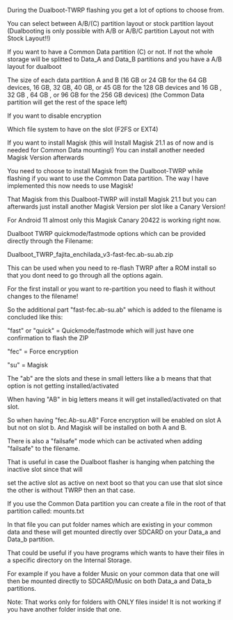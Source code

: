 
During the Dualboot-TWRP flashing you get a lot of options to choose from. 

You can select between A/B/(C) partition layout or stock partition layout (Dualbooting is only possible with A/B or A/B/C partition Layout not with Stock Layout!!)

If you want to have a Common Data partition (C) or not. If not the whole storage will be splitted to Data_A and Data_B partitions and you have a A/B layout for dualboot

The size of each data partition A and B (16 GB or 24 GB for the 64 GB devices, 16 GB, 32 GB, 40 GB, or 45 GB for the 128 GB devices and  16 GB , 32 GB , 64 GB , or 96 GB for the 256 GB devices) 
(the Common Data partition will get the rest of the space left)

If you want to disable encryption

Which file system to have on the slot (F2FS or EXT4)

If you want to install Magisk (this will Install Magisk 21.1 as of now and is needed for Common Data mounting!) You can install another needed Magisk Version afterwards


You need to choose to install Magisk from the Dualboot-TWRP while flashing if you want to use the Common Data partition. The way I have implemented this now needs to use Magisk!

That Magisk from this Dualboot-TWRP will install Magisk 21.1 but you can afterwards just install another Magisk Version per slot like a Canary Version!

For Android 11 almost only this Magisk Canary 20422 is working right now.


Dualboot TWRP quickmode/fastmode options which can be provided directly through the Filename:

Dualboot_TWRP_fajita_enchilada_v3-fast-fec.ab-su.ab.zip


This can be used when you need to re-flash TWRP after a ROM install so that you dont need to go through all the options again.

For the first install or you want to re-partition you need to flash it without changes to the filename!


So the additional part "fast-fec.ab-su.ab" which is added to the filename is concluded like this:


"fast" or "quick" = Quickmode/fastmode which will just have one confirmation to flash the ZIP

"fec" = Force encryption

"su" = Magisk


The "ab" are the slots and these in small letters like a b means that that option is not getting installed/activated

When having "AB" in big letters means it will get installed/activated on that slot.


So when having "fec.Ab-su.AB" Force encryption will be enabled on slot A but not on slot b. And Magisk will be installed on both A and B.


There is also a "failsafe" mode which can be activated when adding "failsafe" to the filename.

That is useful in case the Dualboot flasher is hanging when patching the inactive slot since that will

set the active slot as active on next boot so that you can use that slot since the other is without TWRP then an that case.


If you use the Common Data partition you can create a file in the root of that partition called: mounts.txt

In that file you can put folder names which are existing in your common data and these will get mounted directly over SDCARD on your Data_a and Data_b partition.

That could be useful if you have programs which wants to have their files in a specific directory on the Internal Storage.

For example if you have a folder Music on your common data that one will then be mounted directly to SDCARD/Music on both Data_a and Data_b partitions.

Note: That works only for folders with ONLY files inside! It is not working if you have another folder inside that one.